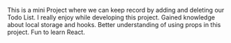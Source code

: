 This is a mini Project where we can keep record by adding and deleting our Todo List.
I really enjoy while developing this project.
Gained knowledge about local storage and hooks.
Better understanding of using props in this project.
Fun to learn React.